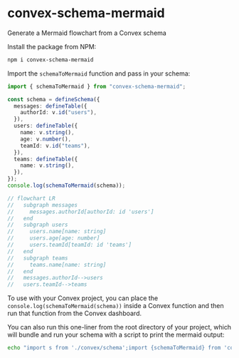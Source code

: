 # convex-schema-mermaid

Generate a Mermaid flowchart from a Convex schema

Install the package from NPM:

```sh
npm i convex-schema-mermaid
```

Import the `schemaToMermaid` function and pass in your schema:

```ts
import { schemaToMermaid } from "convex-schema-mermaid";

const schema = defineSchema({
  messages: defineTable({
    authorId: v.id("users"),
  }),
  users: defineTable({
    name: v.string(),
    age: v.number(),
    teamId: v.id("teams"),
  }),
  teams: defineTable({
    name: v.string(),
  }),
});
console.log(schemaToMermaid(schema));

// flowchart LR
//   subgraph messages
//     messages.authorId[authorId: id 'users']
//   end
//   subgraph users
//     users.name[name: string]
//     users.age[age: number]
//     users.teamId[teamId: id 'teams']
//   end
//   subgraph teams
//     teams.name[name: string]
//   end
//   messages.authorId-->users
//   users.teamId-->teams
```

To use with your Convex project, you can place the `console.log(schemaToMermaid(schema))` inside a Convex function and then run that function from the Convex dashboard.

You can also run this one-liner from the root directory of your project, which will bundle and run your schema with a script to print the mermaid output:

```sh
echo "import s from './convex/schema';import {schemaToMermaid} from 'convex-schema-mermaid';console.log(schemaToMermaid(s))" | npx esbuild --bundle | node
```
